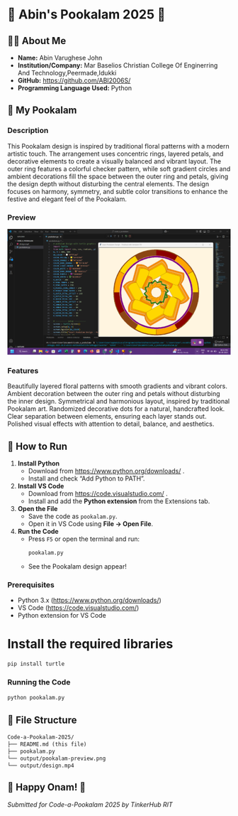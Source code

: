 
# 🌸 Abin's Pookalam 2025 🌸

## 👨‍💻 About Me
- **Name:** Abin Varughese John
- **Institution/Company:** Mar Baselios Christian College Of Enginerring And Technology,Peermade,Idukki
- **GitHub:** https://github.com/ABI2006S/
- **Programming Language Used:** Python
## 🎨 My Pookalam
### Description
This Pookalam design is inspired by traditional floral patterns with a modern artistic touch. The arrangement uses concentric rings, layered petals, and decorative elements to create a visually balanced and vibrant layout. The outer ring features a colorful checker pattern, while soft gradient circles and ambient decorations fill the space between the outer ring and petals, giving the design depth without disturbing the central elements. The design focuses on harmony, symmetry, and subtle color transitions to enhance the festive and elegant feel of the Pookalam.
### Preview
![My Pookalam](output/pookalam-preview.png)
### Features
Beautifully layered floral patterns with smooth gradients and vibrant colors.
Ambient decoration between the outer ring and petals without disturbing the inner design.
Symmetrical and harmonious layout, inspired by traditional Pookalam art.
Randomized decorative dots for a natural, handcrafted look.
Clear separation between elements, ensuring each layer stands out.
Polished visual effects with attention to detail, balance, and aesthetics.
## 🚀 How to Run
1. **Install Python**
   - Download from https://www.python.org/downloads/ .
   - Install and check “Add Python to PATH”.
2. **Install VS Code**
   - Download from https://code.visualstudio.com/ .
   - Install and add the **Python extension** from the Extensions tab.
3. **Open the File**
   - Save the code as `pookalam.py`.
   - Open it in VS Code using **File → Open File**.
4. **Run the Code**
   - Press `F5` or open the terminal and run:
     ```bash
     pookalam.py
     ```
   - See the Pookalam design appear!

### Prerequisites
- Python 3.x (https://www.python.org/downloads/)
- VS Code (https://code.visualstudio.com/)
- Python extension for VS Code
# Install the required libraries
```bash
pip install turtle
```
### Running the Code
```bash
python pookalam.py
```

## 📁 File Structure
```
Code-a-Pookalam-2025/
├── README.md (this file)
├── pookalam.py 
└── output/pookalam-preview.png
└── output/design.mp4

```
## 🎊 Happy Onam! 🎊
*Submitted for Code-a-Pookalam 2025 by TinkerHub RIT*

